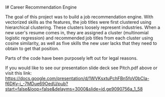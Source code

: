 l# Career Recommendation Engine

The goal of this project was to build a job recommendation engine. With vectorized skills as the features, the job titles were first clustered using hierarchical clustering. These clusters loosely represent industries. When a new user's resume comes in, they are assigned a cluster (multinomial logistic regression) and recommended job titles from each cluster using cosine similarity, as well as five skills the new user lacks that they need to obtain to get that position.

Parts of the code have been purposely left out for legal reasons.

If you would like to see our presentation slide deck see Pitch.pdf above or visit this link: https://docs.google.com/presentation/d/1WVKsxtuPchFBn5foV0bCIa-f6DKy-i_-7MDue69OedU/pub?start=false&loop=false&delayms=3000&slide=id.ge9090756a_1_58
